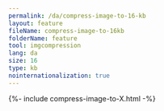 ```yaml
---
permalink: /da/compress-image-to-16-kb
layout: feature
fileName: compress-image-to-16kb
folderName: feature
tool: imgcompression
lang: da
size: 16
type: kb
nointernationalization: true
---
```

{%- include compress-image-to-X.html -%}       
